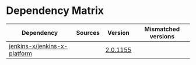 # Dependency Matrix

Dependency | Sources | Version | Mismatched versions
---------- | ------- | ------- | -------------------
[jenkins-x/jenkins-x-platform](https://github.com/jenkins-x/jenkins-x-platform.git) |  | [2.0.1155](https://github.com/jenkins-x/jenkins-x-platform/releases/tag/v2.0.1155) | 
